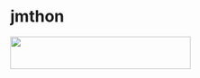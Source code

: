 # jmthon

<p align="left"><a href="https://heroku.com/deploy?template=https:/jemthon/github.com/mofjtyiu466/roz"> <img src="https://img.shields.io/badge/Deploy%20To%20Heroku-purple?style=for-the-badge&logo=heroku" width="320" height="58.45"/></a></p>
